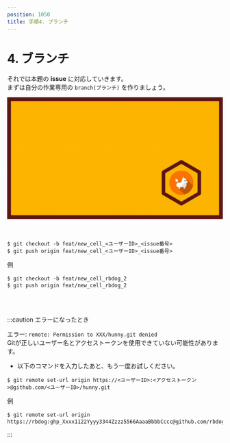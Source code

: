 ```yaml
---
position: 1050
title: 手順4. ブランチ
---
```


# 4. ブランチ

それでは本題の **issue** に対応していきます。  
まずは自分の作業専用の `branch(ブランチ)` を作りましょう。

![gif](/tutorial_assets/eye-branch.gif)

<br />

```
$ git checkout -b feat/new_cell_<ユーザーID>_<issue番号>
$ git push origin feat/new_cell_<ユーザーID>_<issue番号>
```

例

```
$ git checkout -b feat/new_cell_rbdog_2
$ git push origin feat/new_cell_rbdog_2
```

<br />

<br />

:::caution エラーになったとき

エラー: `remote: Permission to XXX/hunny.git denied`  
Gitが正しいユーザー名とアクセストークンを使用できていない可能性があります。

- 以下のコマンドを入力したあと、もう一度お試しください。

```
$ git remote set-url origin https://<ユーザーID>:<アクセストークン>@github.com/<ユーザーID>/hunny.git
```

例

```
$ git remote set-url origin https://rbdog:ghp_Xxxx1122Yyyy3344Zzzz5566AaaaBbbbCccc@github.com/rbdog/hunny.git
```

:::
